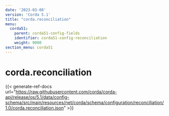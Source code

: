 ```yaml
---
date: '2023-03-08'
version: 'Corda 5.1'
title: "corda.reconciliation"
menu:
  corda51:
    parent: corda51-config-fields
    identifier: corda51-config-reconciliation
    weight: 9000
section_menu: corda51
---
```

# corda.reconciliation
{{< generate-ref-docs url="https://raw.githubusercontent.com/corda/corda-api/release/os/5.1/data/config-schema/src/main/resources/net/corda/schema/configuration/reconciliation/1.0/corda.reconciliation.json" >}}